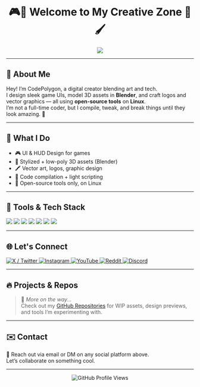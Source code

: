 <h1 align="center">🎮🎨 Welcome to My Creative Zone 👾🖌️</h1>

<p align="center">
  <img src="https://readme-typing-svg.herokuapp.com/?lines=UI+Designer+for+Games;3D+Artist+%7C+Blender+User;Vector+%26+Logo+Design+Specialist;Open-Source+Creative+%7C+Linux+User;Creative+with+a+Touch+of+Code&center=true&width=600&height=45">
</p>

---

## 🧠 About Me

Hey! I’m CodePolygon, a digital creator blending art and tech.  
I design sleek game UIs, model 3D assets in **Blender**, and craft logos and vector graphics — all using **open-source tools** on **Linux**.  
I’m not a full-time coder, but I compile, tweak, and break things until they look amazing. 🎯

---

## 🎯 What I Do

- 🎮 UI & HUD Design for games
- 🧊 Stylized + low-poly 3D assets (Blender)
- 🖍️ Vector art, logos, graphic design
- 🔧 Code compilation + light scripting
- 🐧 Open-source tools only, on Linux

---

## 🧰 Tools & Tech Stack

<p>
  <img src="https://img.shields.io/badge/Blender-3D-orange?style=for-the-badge&logo=blender&logoColor=white" />
  <img src="https://img.shields.io/badge/Inkscape-Vectors-darkgreen?style=for-the-badge&logo=inkscape&logoColor=white" />
  <img src="https://img.shields.io/badge/GIMP-Graphics-blue?style=for-the-badge&logo=gimp&logoColor=white" />
  <img src="https://img.shields.io/badge/Krita-Digital%20Art-blueviolet?style=for-the-badge&logo=krita&logoColor=white" />
  <img src="https://img.shields.io/badge/Godot-UI%20Design-8da0cb?style=for-the-badge&logo=godotengine&logoColor=white" />
  <img src="https://img.shields.io/badge/Linux-Open%20Source-FCC624?style=for-the-badge&logo=linux&logoColor=black" />
  <img src="https://img.shields.io/badge/GitHub-Creative%20Projects-333?style=for-the-badge&logo=github&logoColor=white" />
</p>

---

## 🌐 Let's Connect

<p align="left">
  <a href="https://x.com/codepolygon" target="_blank">
    <img src="https://img.shields.io/badge/X-1DA1F2?style=for-the-badge&logo=twitter&logoColor=white" alt="X / Twitter"/>
  </a>
  <a href="https://www.instagram.com/codepolygon" target="_blank">
    <img src="https://img.shields.io/badge/Instagram-E4405F?style=for-the-badge&logo=instagram&logoColor=white" alt="Instagram"/>
  </a>
  <a href="https://www.youtube.com/@codepolygon" target="_blank">
    <img src="https://img.shields.io/badge/YouTube-FF0000?style=for-the-badge&logo=youtube&logoColor=white" alt="YouTube"/>
  </a>
  <a href="https://reddit.com/u/codepolygon" target="_blank">
    <img src="https://img.shields.io/badge/Reddit-FF4500?style=for-the-badge&logo=reddit&logoColor=white" alt="Reddit"/>
  </a>
  <a href="https://discord.com/users/codepolygon" target="_blank">
    <img src="https://img.shields.io/badge/Discord-5865F2?style=for-the-badge&logo=discord&logoColor=white" alt="Discord"/>
  </a>
</p>

---

## 🔥 Projects & Repos

> 🚧 *More on the way...*  
> Check out my [GitHub Repositories](https://github.com/your-codepolygon?tab=repositories) for WIP assets, design previews, and tools I’m experimenting with.

---

## ✉️ Contact

💌 Reach out via email or DM on any social platform above.  
Let’s collaborate on something cool.

---

<p align="center">
  <img src="https://komarev.com/ghpvc/?username=your-username&label=Profile+Views&color=blue&style=flat" alt="GitHub Profile Views" />
</p>
